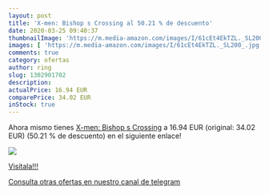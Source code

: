 ```yaml
---
layout: post
title: 'X-men: Bishop s Crossing al 50.21 % de descuento'
date: 2020-03-25 09:40:37
thumbnailImage: 'https://m.media-amazon.com/images/I/61cEt4EkTZL._SL200_.jpg'
images: [ 'https://m.media-amazon.com/images/I/61cEt4EkTZL._SL200_.jpg' ]
comments: true
category: ofertas
author: ring
slug: 1302901702
description:
actualPrice: 16.94 EUR
comparePrice: 34.02 EUR
inStock: true
---
```


Ahora mismo tienes [X-men: Bishop s Crossing](https://www.amazon.com/dp/1302901702/?tag=redken08-20) a 16.94 EUR (original: 34.02 EUR) (50.21 %  de descuento) en el siguiente enlace!

[![](https://m.media-amazon.com/images/I/61cEt4EkTZL._SL200_.jpg)](https://www.amazon.com/dp/1302901702/?tag=redken08-20)

[Visítala!!!](https://www.amazon.com/dp/1302901702/?tag=redken08-20)

[Consulta otras ofertas en nuestro canal de telegram](https://t.me/s/ofertas25)
